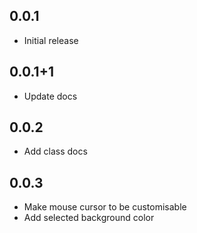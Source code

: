## 0.0.1

* Initial release

## 0.0.1+1

* Update docs

## 0.0.2

* Add class docs

## 0.0.3

* Make mouse cursor to be customisable
* Add selected background color